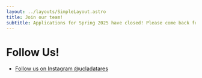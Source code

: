```yaml
---
layout: ../layouts/SimpleLayout.astro
title: Join our team!
subtitle: Applications for Spring 2025 have closed! Please come back for the 2025-2026 school year for fall applications to ANY team!
---
```



# Follow Us!

* [Follow us on Instagram @ucladatares](https://www.instagram.com/ucladatares/)

